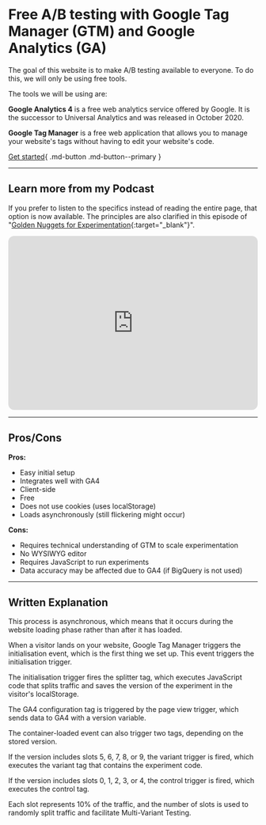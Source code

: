 # Free A/B testing with Google Tag Manager (GTM) and Google Analytics (GA)

The goal of this website is to make A/B testing available to everyone. To do this, we will only be using free tools.

The tools we will be using are:

**Google Analytics 4** is a free web analytics service offered by Google. It is the successor to Universal Analytics and was released in October 2020.

**Google Tag Manager** is a free web application that allows you to manage your website's tags without having to edit your website's code.

[Get started](getting-started/checklist.md){ .md-button .md-button--primary }

---

## Learn more from my Podcast

If you prefer to listen to the specifics instead of reading the entire page, that option is now available. The principles are also clarified in this episode of "[Golden Nuggets for Experimentation](https://gnexperimentation.substack.com){:target="_blank"}".

<iframe style="border-radius:12px" src="https://open.spotify.com/embed/episode/3njS8Awjy4b0bkN74QkkUu?utm_source=generator" width="100%" height="352" frameBorder="0" allowfullscreen="" allow="autoplay; clipboard-write; encrypted-media; fullscreen; picture-in-picture" loading="lazy"></iframe>

---

## Pros/Cons

**Pros:**

- Easy initial setup
- Integrates well with GA4
- Client-side
- Free
- Does not use cookies (uses localStorage)
- Loads asynchronously (still flickering might occur)

**Cons:**

- Requires technical understanding of GTM to scale experimentation
- No WYSIWYG editor
- Requires JavaScript to run experiments
- Data accuracy may be affected due to GA4 (if BigQuery is not used)

---

## Written Explanation

This process is asynchronous, which means that it occurs during the website loading phase rather than after it has loaded.

When a visitor lands on your website, Google Tag Manager triggers the initialisation event, which is the first thing we set up. This event triggers the initialisation trigger.

The initialisation trigger fires the splitter tag, which executes JavaScript code that splits traffic and saves the version of the experiment in the visitor's localStorage.

The GA4 configuration tag is triggered by the page view trigger, which sends data to GA4 with a version variable.

The container-loaded event can also trigger two tags, depending on the stored version.

If the version includes slots 5, 6, 7, 8, or 9, the variant trigger is fired, which executes the variant tag that contains the experiment code.

If the version includes slots 0, 1, 2, 3, or 4, the control trigger is fired, which executes the control tag.

Each slot represents 10% of the traffic, and the number of slots is used to randomly split traffic and facilitate Multi-Variant Testing.